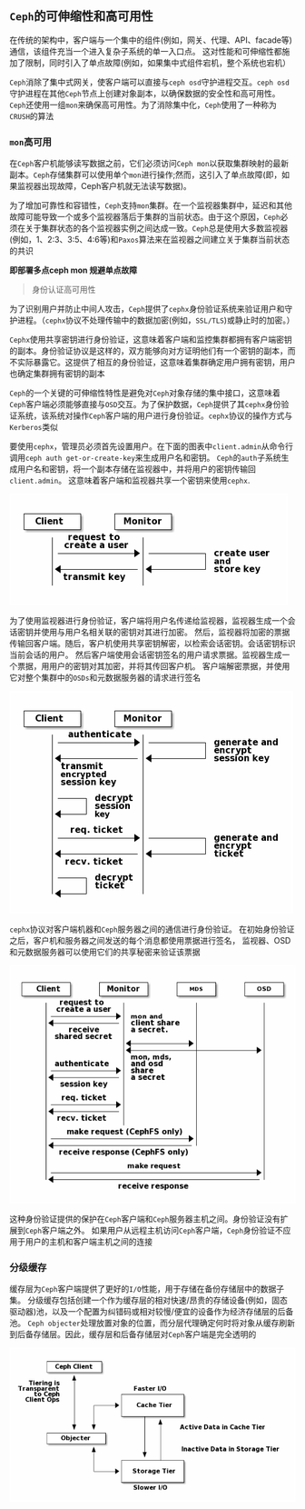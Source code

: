 ## `Ceph`的可伸缩性和高可用性

在传统的架构中，客户端与一个集中的组件(例如，网关、代理、API、facade等)通信，该组件充当一个进入复杂子系统的单一入口点。
这对性能和可伸缩性都施加了限制，同时引入了单点故障(例如，如果集中式组件宕机，整个系统也宕机）

`Ceph`消除了集中式网关，使客户端可以直接与`ceph osd`守护进程交互。`ceph osd`守护进程在其他`Ceph`节点上创建对象副本，以确保数据的安全性和高可用性。
`Ceph`还使用一组`mon`来确保高可用性。为了消除集中化，`Ceph`使用了一种称为`CRUSH`的算法

### `mon`高可用

在`Ceph`客户机能够读写数据之前，它们必须访问`Ceph mon`以获取集群映射的最新副本。`Ceph`存储集群可以使用单个`mon`进行操作;然而，这引入了单点故障(即，如果监视器出现故障，Ceph客户机就无法读写数据)。

为了增加可靠性和容错性，`Ceph`支持`mon`集群。在一个监视器集群中，延迟和其他故障可能导致一个或多个监视器落后于集群的当前状态。由于这个原因，`Ceph`必须在关于集群状态的各个监视器实例之间达成一致。`Ceph`总是使用大多数监视器(例如，1、2:3、3:5、4:6等)和`Paxos`算法来在监视器之间建立关于集群当前状态的共识

**即部署多点ceph mon 规避单点故障**

> 身份认证高可用性

为了识别用户并防止中间人攻击，`Ceph`提供了`cephx`身份验证系统来验证用户和守护进程。（`cephx`协议不处理传输中的数据加密(例如，`SSL/TLS`)或静止时的加密。）

`Cephx`使用共享密钥进行身份验证，这意味着客户端和监控集群都拥有客户端密钥的副本。身份验证协议是这样的，双方能够向对方证明他们有一个密钥的副本，而不实际暴露它。这提供了相互的身份验证，这意味着集群确定用户拥有密钥，用户也确定集群拥有密钥的副本

`Ceph`的一个关键的可伸缩性特性是避免对`Ceph`对象存储的集中接口，这意味着`Ceph`客户端必须能够直接与`OSD`交互。为了保护数据，`Ceph`提供了其`cephx`身份验证系统，该系统对操作`Ceph`客户端的用户进行身份验证。`cephx`协议的操作方式与`Kerberos`类似

要使用`cephx`，管理员必须首先设置用户。在下面的图表中`client.admin`从命令行调用`ceph auth get-or-create-key`来生成用户名和密钥。
`Ceph`的`auth`子系统生成用户名和密钥，将一个副本存储在监视器中，并将用户的密钥传输回`client.admin`。
这意味着客户端和监视器共享一个密钥来使用`cephx`.

![](images/generateuser.png)

为了使用监视器进行身份验证，客户端将用户名传递给监视器，监视器生成一个会话密钥并使用与用户名相关联的密钥对其进行加密。
然后，监视器将加密的票据传输回客户端。随后，客户机使用共享密钥解密，以检索会话密钥。会话密钥标识当前会话的用户。
然后客户端使用会话密钥签名的用户请求票据。监视器生成一个票据，用用户的密钥对其加密，并将其传回客户机。
客户端解密票据，并使用它对整个集群中的`OSDs`和元数据服务器的请求进行签名

![](images/authenticate.png)

`cephx`协议对客户端机器和`Ceph`服务器之间的通信进行身份验证。
在初始身份验证之后，客户机和服务器之间发送的每个消息都使用票据进行签名，
监视器、OSD和元数据服务器可以使用它们的共享秘密来验证该票据

![](images/ticket.png)

这种身份验证提供的保护在`Ceph`客户端和`Ceph`服务器主机之间。身份验证没有扩展到`Ceph`客户端之外。
如果用户从远程主机访问`Ceph`客户端，`Ceph`身份验证不应用于用户的主机和客户端主机之间的连接

### 分级缓存

缓存层为`Ceph`客户端提供了更好的`I/O`性能，用于存储在备份存储层中的数据子集。
分级缓存包括创建一个作为缓存层的相对快速/昂贵的存储设备(例如，固态驱动器)池，以及一个配置为纠错码或相对较慢/便宜的设备作为经济存储层的后备池。
`Ceph objecter`处理放置对象的位置，而分层代理确定何时将对象从缓存刷新到后备存储层。因此，缓存层和后备存储层对`Ceph`客户端是完全透明的

![](images/cache-tiering.png)
